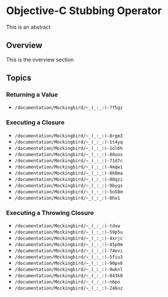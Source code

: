 # Objective-C Stubbing Operator

This is an abstract

## Overview

This is the overview section

## Topics

### Returning a Value

- ``/documentation/Mockingbird/~_(_:_:)-7f5gz``

### Executing a Closure

- ``/documentation/Mockingbird/~_(_:_:)-8rgm3``
- ``/documentation/Mockingbird/~_(_:_:)-1t4yq``
- ``/documentation/Mockingbird/~_(_:_:)-1ol6h``
- ``/documentation/Mockingbird/~_(_:_:)-88uox``
- ``/documentation/Mockingbird/~_(_:_:)-71d7c``
- ``/documentation/Mockingbird/~_(_:_:)-4mqwi``
- ``/documentation/Mockingbird/~_(_:_:)-8k0ma``
- ``/documentation/Mockingbird/~_(_:_:)-88qzi``
- ``/documentation/Mockingbird/~_(_:_:)-9bygs``
- ``/documentation/Mockingbird/~_(_:_:)-5o58m``
- ``/documentation/Mockingbird/~_(_:_:)-8hx1``

### Executing a Throwing Closure

- ``/documentation/Mockingbird/~_(_:_:)-tdxw``
- ``/documentation/Mockingbird/~_(_:_:)-59p5u``
- ``/documentation/Mockingbird/~_(_:_:)-4xrjc``
- ``/documentation/Mockingbird/~_(_:_:)-45p9m``
- ``/documentation/Mockingbird/~_(_:_:)-74evi``
- ``/documentation/Mockingbird/~_(_:_:)-5fiu3``
- ``/documentation/Mockingbird/~_(_:_:)-90px6``
- ``/documentation/Mockingbird/~_(_:_:)-9wknl``
- ``/documentation/Mockingbird/~_(_:_:)-843k0``
- ``/documentation/Mockingbird/~_(_:_:)-n6po``
- ``/documentation/Mockingbird/~_(_:_:)-246oz``
